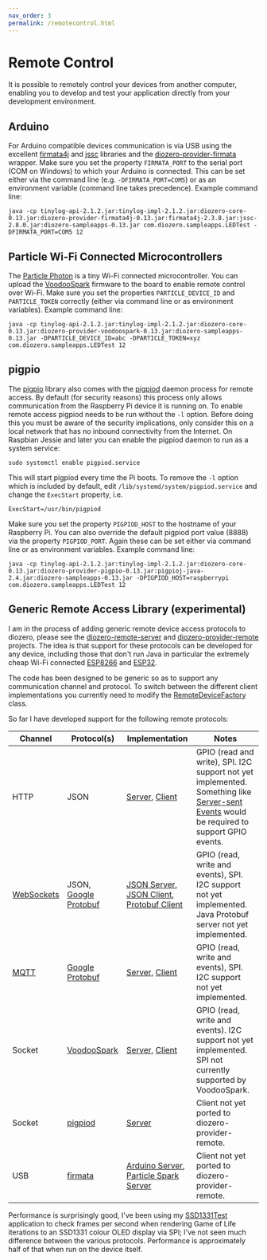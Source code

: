 ```yaml
---
nav_order: 3
permalink: /remotecontrol.html
---
```


# Remote Control

It is possible to remotely control your devices from another computer, enabling you to develop and test your application directly from your development environment.

## Arduino

For Arduino compatible devices communication is via USB using the excellent [firmata4j](https://github.com/kurbatov/firmata4j) and [jssc](https://github.com/scream3r/java-simple-serial-connector) libraries and the [diozero-provider-firmata](https://github.com/mattjlewis/diozero/tree/master/diozero-provider-firmata) wrapper.
Make sure you set the property ```FIRMATA_PORT``` to the serial port (COM on Windows) to which your Arduino is connected. This can be set either via the command line (e.g. ```-DFIRMATA_PORT=COM5```) or as an environment variable (command line takes precedence).
Example command line:
```shell
java -cp tinylog-api-2.1.2.jar:tinylog-impl-2.1.2.jar:diozero-core-0.13.jar:diozero-provider-firmata4j-0.13.jar:firmata4j-2.3.8.jar:jssc-2.8.0.jar:diozero-sampleapps-0.13.jar com.diozero.sampleapps.LEDTest -DFIRMATA_PORT=COM5 12
```

## Particle Wi-Fi Connected Microcontrollers

The [Particle Photon](https://www.particle.io/products/hardware/photon-wifi-dev-kit) is a tiny Wi-Fi connected microcontroller.
You can upload the [VoodooSpark](https://github.com/voodootikigod/voodoospark) firmware to the board to enable remote control over Wi-Fi.
Make sure you set the properties ```PARTICLE_DEVICE_ID``` and ```PARTICLE_TOKEN``` correctly (either via command line or as environment variables).
Example command line:
```shell
java -cp tinylog-api-2.1.2.jar:tinylog-impl-2.1.2.jar:diozero-core-0.13.jar:diozero-provider-voodoospark-0.13.jar:diozero-sampleapps-0.13.jar -DPARTICLE_DEVICE_ID=abc -DPARTICLE_TOKEN=xyz com.diozero.sampleapps.LEDTest 12
```

## pigpio

The [pigpio](http://abyz.co.uk/rpi/pigpio/) library also comes with the [pigpiod](http://abyz.co.uk/rpi/pigpio/pigpiod.html) daemon process for remote access.
By default (for security reasons) this process only allows communication from the Raspberry Pi device it is running on.
To enable remote access pigpiod needs to be run without the ```-l``` option.
Before doing this you must be aware of the security implications, only consider this on a local network that has no inbound connectivity from the Internet.
On Raspbian Jessie and later you can enable the pigpiod daemon to run as a system service:
```shell
sudo systemctl enable pigpiod.service
```
This will start pigpiod every time the Pi boots. To remove the ```-l``` option which is included by default, edit ```/lib/systemd/system/pigpiod.service``` and change the ```ExecStart``` property, i.e.
```
ExecStart=/usr/bin/pigpiod
```
Make sure you set the property ```PIGPIOD_HOST``` to the hostname of your Raspberry Pi.
You can also override the default pigpiod port value (8888) via the property ```PIGPIOD_PORT```.
Again these can be set either via command line or as environment variables.
Example command line:
```shell
java -cp tinylog-api-2.1.2.jar:tinylog-impl-2.1.2.jar:diozero-core-0.13.jar:diozero-provider-pigpio-0.13.jar:pigpioj-java-2.4.jar:diozero-sampleapps-0.13.jar -DPIGPIOD_HOST=raspberrypi com.diozero.sampleapps.LEDTest 12
```

## Generic Remote Access Library (experimental)

I am in the process of adding generic remote device access protocols to diozero, please see the [diozero-remote-server](https://github.com/mattjlewis/diozero/tree/master/diozero-remote-server) and [diozero-provider-remote](https://github.com/mattjlewis/diozero/tree/master/diozero-provider-remote) projects.
The idea is that support for these protocols can be developed for any device, including those that don't run Java in particular the extremely cheap Wi-Fi connected [ESP8266](https://en.wikipedia.org/wiki/ESP8266) and  [ESP32](https://en.wikipedia.org/wiki/ESP32).

The code has been designed to be generic so as to support any communication channel and protocol. To switch between the different client implementations you currently need to modify the [RemoteDeviceFactory](https://github.com/mattjlewis/diozero/blob/master/diozero-provider-remote/src/main/java/com/diozero/internal/provider/remote/devicefactory/RemoteDeviceFactory.java) class.

So far I have developed support for the following remote protocols:

| Channel | Protocol(s) | Implementation | Notes |
| ------- | ----------- | -------------- | ----- |
| HTTP | JSON | [Server](https://github.com/mattjlewis/diozero/blob/master/diozero-remote-server/src/main/java/com/diozero/remote/http/DiozeroController.java), [Client](https://github.com/mattjlewis/diozero/blob/master/diozero-provider-remote/src/main/java/com/diozero/internal/provider/remote/http/JsonHttpProtocolHandler.java) | GPIO (read and write), SPI. I2C support not yet implemented. Something like [Server-sent Events](https://en.wikipedia.org/wiki/Server-sent_events) would be required to support GPIO events. |
| [WebSockets](https://en.wikipedia.org/wiki/WebSocket) | JSON, [Google Protobuf](https://developers.google.com/protocol-buffers/) | [JSON Server](https://github.com/mattjlewis/diozero/blob/master/diozero-remote-server/src/main/java/com/diozero/remote/websocket/JsonWebSocket.java), [JSON Client](https://github.com/mattjlewis/diozero/blob/master/diozero-provider-remote/src/main/java/com/diozero/internal/provider/remote/websocket/JsonWebSocketProtocolHandler.java), [Protobuf Client](https://github.com/mattjlewis/diozero/blob/master/diozero-provider-remote/src/main/java/com/diozero/internal/provider/remote/websocket/ProtobufWebSocketProtocolHandler.java) | GPIO (read, write and events), SPI. I2C support not yet implemented. Java Protobuf server not yet implemented. |
| [MQTT](https://en.wikipedia.org/wiki/MQTT) | [Google Protobuf](https://developers.google.com/protocol-buffers/) | [Server](https://github.com/mattjlewis/diozero/blob/master/diozero-remote-server/src/main/java/com/diozero/remote/mqtt/MqttServer.java), [Client](https://github.com/mattjlewis/diozero/blob/master/diozero-provider-remote/src/main/java/com/diozero/internal/provider/remote/mqtt/ProtobufMqttProtocolHandler.java) | GPIO (read, write and events), SPI. I2C support not yet implemented. |
| Socket | [VoodooSpark](https://github.com/voodootikigod/voodoospark) | [Server](https://github.com/voodootikigod/voodoospark), [Client](https://github.com/mattjlewis/diozero/blob/master/diozero-provider-remote/src/main/java/com/diozero/internal/provider/remote/voodoospark/VoodooSparkProtocolHandler.java) | GPIO (read, write and events). I2C support not yet implemented. SPI not currently supported by VoodooSpark. |
| Socket | [pigpiod](http://abyz.co.uk/rpi/pigpio/pigpiod.html) | [Server](http://abyz.co.uk/rpi/pigpio/pigpiod.html) | Client not yet ported to diozero-provider-remote. |
| USB | [firmata](https://github.com/firmata/protocol) | [Arduino Server](https://github.com/firmata/arduino), [Particle Spark Server](https://github.com/firmata/spark) | Client not yet ported to diozero-provider-remote. |

Performance is surprisingly good, I've been using my [SSD1331Test](https://github.com/mattjlewis/diozero/blob/master/diozero-sampleapps/src/main/java/com/diozero/sampleapps/SSD1331Test.java) application to check frames per second when rendering Game of Life iterations to an SSD1331 colour OLED display via SPI; I've not seen much difference between the various protocols. Performance is approximately half of that when run on the device itself.
